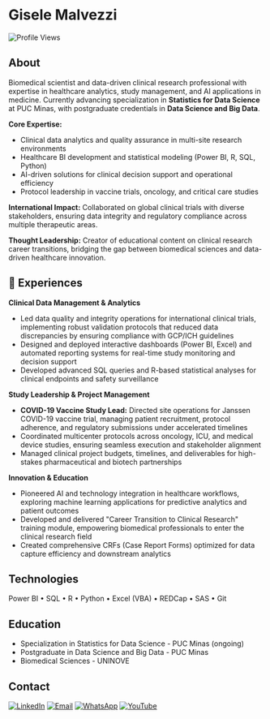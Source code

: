# Gisele Malvezzi
![Profile Views](https://komarev.com/ghpvc/?username=GiseleMalvezzi&color=blueviolet&style=flat-square)

## About

Biomedical scientist and data-driven clinical research professional with expertise in healthcare analytics, study management, and AI applications in medicine. Currently advancing specialization in **Statistics for Data Science** at PUC Minas, with postgraduate credentials in **Data Science and Big Data**.

**Core Expertise:**
- Clinical data analytics and quality assurance in multi-site research environments
- Healthcare BI development and statistical modeling (Power BI, R, SQL, Python)
- AI-driven solutions for clinical decision support and operational efficiency
- Protocol leadership in vaccine trials, oncology, and critical care studies

**International Impact:** Collaborated on global clinical trials with diverse stakeholders, ensuring data integrity and regulatory compliance across multiple therapeutic areas.

**Thought Leadership:** Creator of educational content on clinical research career transitions, bridging the gap between biomedical sciences and data-driven healthcare innovation.

## 💼 Experiences

**Clinical Data Management & Analytics**
- Led data quality and integrity operations for international clinical trials, implementing robust validation protocols that reduced data discrepancies by ensuring compliance with GCP/ICH guidelines
- Designed and deployed interactive dashboards (Power BI, Excel) and automated reporting systems for real-time study monitoring and decision support
- Developed advanced SQL queries and R-based statistical analyses for clinical endpoints and safety surveillance

**Study Leadership & Project Management**
- **COVID-19 Vaccine Study Lead:** Directed site operations for Janssen COVID-19 vaccine trial, managing patient recruitment, protocol adherence, and regulatory submissions under accelerated timelines
- Coordinated multicenter protocols across oncology, ICU, and medical device studies, ensuring seamless execution and stakeholder alignment
- Managed clinical project budgets, timelines, and deliverables for high-stakes pharmaceutical and biotech partnerships

**Innovation & Education**
- Pioneered AI and technology integration in healthcare workflows, exploring machine learning applications for predictive analytics and patient outcomes
- Developed and delivered "Career Transition to Clinical Research" training module, empowering biomedical professionals to enter the clinical research field
- Created comprehensive CRFs (Case Report Forms) optimized for data capture efficiency and downstream analytics

## Technologies

Power BI • SQL • R • Python • Excel (VBA) • REDCap • SAS • Git

## Education

- Specialization in Statistics for Data Science - PUC Minas (ongoing)
- Postgraduate in Data Science and Big Data - PUC Minas 
- Biomedical Sciences - UNINOVE

## Contact

[![LinkedIn](https://img.shields.io/badge/LinkedIn-0077B5?style=flat&logo=linkedin&logoColor=white)](https://linkedin.com/in/giselemalvezzi)
[![Email](https://img.shields.io/badge/Email-D14836?style=flat&logo=gmail&logoColor=white)](mailto:pesquisaclinica.gisele@gmail.com)
[![WhatsApp](https://img.shields.io/badge/WhatsApp-25D366?style=flat&logo=whatsapp&logoColor=white)](https://wa.me/5511964998520)
[![YouTube](https://img.shields.io/badge/YouTube-FF0000?style=flat&logo=youtube&logoColor=white)](https://www.youtube.com/@PesquisaClinicaGiseleMalvezzi)
